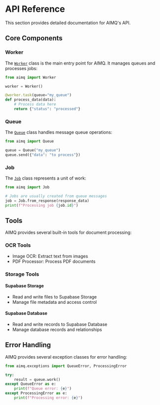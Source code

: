 # API Reference

This section provides detailed documentation for AIMQ's API.

## Core Components

### Worker

The [`Worker`](../reference/aimq/worker.md) class is the main entry point for AIMQ. It manages queues and processes jobs:

```python
from aimq import Worker

worker = Worker()

@worker.task(queue="my_queue")
def process_data(data):
    # Process data here
    return {"status": "processed"}
```

### Queue

The [`Queue`](../reference/aimq/queue.md) class handles message queue operations:

```python
from aimq import Queue

queue = Queue("my_queue")
queue.send({"data": "to process"})
```

### Job

The [`Job`](../reference/aimq/job.md) class represents a unit of work:

```python
from aimq import Job

# Jobs are usually created from queue messages
job = Job.from_response(response_data)
print(f"Processing job {job.id}")
```

## Tools

AIMQ provides several built-in tools for document processing:

### OCR Tools

- Image OCR: Extract text from images
- PDF Processor: Process PDF documents

### Storage Tools

#### Supabase Storage
- Read and write files to Supabase Storage
- Manage file metadata and access control

#### Supabase Database
- Read and write records to Supabase Database
- Manage database records and relationships

## Error Handling

AIMQ provides several exception classes for error handling:

```python
from aimq.exceptions import QueueError, ProcessingError

try:
    result = queue.work()
except QueueError as e:
    print(f"Queue error: {e}")
except ProcessingError as e:
    print(f"Processing error: {e}")
